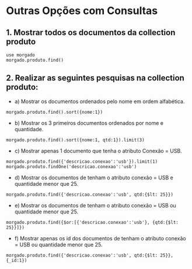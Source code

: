 # Outras Opções com Consultas

## 1. Mostrar todos os documentos da collection produto
```
use morgado
morgado.produto.find()
```
## 2. Realizar as seguintes pesquisas na collection produto:

- a) Mostrar os documentos ordenados pelo nome em ordem alfabética.
```
morgado.produto.find().sort({nome:1})
```
- b) Mostrar os 3 primeiros documentos ordenados por nome e quantidade.
```
morgado.produto.find().sort({nome:1, qtd:1}).limit(3)
```
- c) Mostrar apenas 1 documento que tenha o atributo Conexão = USB.
```
morgado.produto.find({'descricao.conexao':'usb'}).limit(1)
morgado.produto.findOne('descricao.conexao':'usb')
```
- d) Mostrar os documentos de tenham o atributo conexão = USB e quantidade menor que 25.
```
morgado.produto.find({'descricao.conexao':'usb', qtd:{$lt: 25}})
```
- e) Mostrar os documentos de tenham o atributo conexão = USB ou quantidade menor que 25.
```
morgado.produto.find({$or:[{'descricao.conexao':'usb'}, {qtd:{$lt: 25}}]})
```
- f) Mostrar apenas os id dos documentos de tenham o atributo conexão = USB ou quantidade menor que 25.
```
morgado.produto.find({'descricao.conexao':'usb', qtd:{$lt: 25}},{_id:1})
```